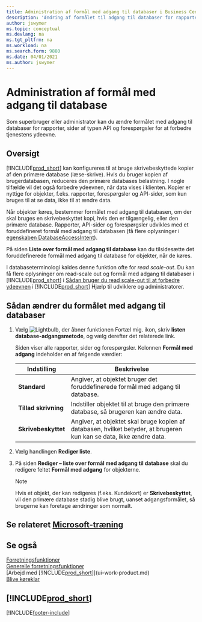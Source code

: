 ```yaml
---
title: Administration af formål med adgang til databaser i Business Central
description: 'Ændring af formålet til adgang til databaser for rapporter, API-sider og forespørgsler.'
author: jswymer
ms.topic: conceptual
ms.devlang: na
ms.tgt_pltfrm: na
ms.workload: na
ms.search.form: 9880
ms.date: 04/01/2021
ms.author: jswymer
---
```

# <a name="managing-database-access-intent" />Administration af formål med adgang til database

Som superbruger eller administrator kan du ændre formålet med adgang til databaser for rapporter, sider af typen API og forespørgsler for at forbedre tjenestens ydeevne.

## <a name="overview" />Oversigt

[!INCLUDE[prod_short](includes/prod_short.md)] kan konfigureres til at bruge skrivebeskyttede kopier af den primære database (læse-skrive). Hvis du bruger kopien af brugerdatabasen, reduceres den primære databases belastning. I nogle tilfælde vil det også forbedre ydeevnen, når data vises i klienten. Kopier er nyttige for objekter, f.eks. rapporter, forespørgsler og API-sider, som kun bruges til at se data, ikke til at ændre data.

Når objekter køres, bestemmer formålet med adgang til databasen, om der skal bruges en skrivebeskyttet kopi, hvis den er tilgængelig, eller den primære database. Rapporter, API-sider og forespørgsler udvikles med et foruddefineret formål med adgang til databasen (få flere oplysninger i [egenskaben DatabaseAccessIntent](/dynamics365/business-central/dev-itpro/developer/properties/devenv-dataaccessintent-property)).

På siden **Liste over formål med adgang til database** kan du tilsidesætte det foruddefinerede formål med adgang til database for objekter, når de køres.

I databaseterminologi kaldes denne funktion ofte for *read scale-out*. Du kan få flere oplysninger om read-scale out og formål med adgang til databaser i [!INCLUDE[prod_short](includes/prod_short.md)] i [Sådan bruger du read scale-out til at forbedre ydeevnen](/dynamics365/business-central/dev-itpro/administration/database-read-scale-out-overview) i [!INCLUDE[prod_short](includes/prod_short.md)] Hjælp til udviklere og administratorer.

## <a name="to-change-the-database-access-intent" />Sådan ændrer du formålet med adgang til databaser

1. Vælg ![Lightbulb, der åbner funktionen Fortæl mig.](media/ui-search/search_small.png "Fortæl mig, hvad du vil foretage dig") ikon, skriv **listen database-adgangsmetode**, og vælg derefter det relaterede link.

    Siden viser alle rapporter, sider og forespørgsler. Kolonnen **Formål med adgang** indeholder en af følgende værdier:

    |**Indstilling**|**Beskrivelse**|  
    |------------|-------------|  
    |**Standard**|Angiver, at objektet bruger det foruddefinerede formål med adgang til database.|
    |**Tillad skrivning**|Indstiller objektet til at bruge den primære database, så brugeren kan ændre data.|
    |**Skrivebeskyttet**|Angiver, at objektet skal bruge kopien af databasen, hvilket betyder, at brugeren kun kan se data, ikke ændre data.|

2. Vælg handlingen **Rediger liste**.

3. På siden **Rediger – liste over formål med adgang til database** skal du redigere feltet **Formål med adgang** for objekterne.

    > [!NOTE]
    > Hvis et objekt, der kan redigeres (f.eks. Kundekort) er **Skrivebeskyttet**, vil den primære database stadig blive brugt, uanset adgangsformålet, så brugerne kan foretage ændringer som normalt.

## <a name="see-related-microsoft-trainingtrainingpathsdeploy-configure-dynamics-365-business-central" />Se relateret [Microsoft-træning](/training/paths/deploy-configure-dynamics-365-business-central/)

## <a name="see-also" />Se også
[Forretningsfunktioner](across-business-functionality.md)  
[Generelle forretningsfunktioner](ui-across-business-areas.md)  
[Arbejd med [!INCLUDE[prod_short](includes/prod_short.md)]](ui-work-product.md)  
[Blive køreklar](ui-get-ready-business.md)    

## <a name="includeprodshortincludesfreetrialmdmd" />[!INCLUDE[prod_short](includes/free_trial_md.md)]


[!INCLUDE[footer-include](includes/footer-banner.md)]

